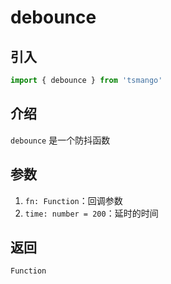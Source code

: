 # debounce

## 引入

```ts
import { debounce } from 'tsmango'
```

## 介绍

`debounce` 是一个防抖函数

## 参数

1. `fn: Function`：回调参数
2. `time: number = 200`：延时的时间

## 返回

`Function`
